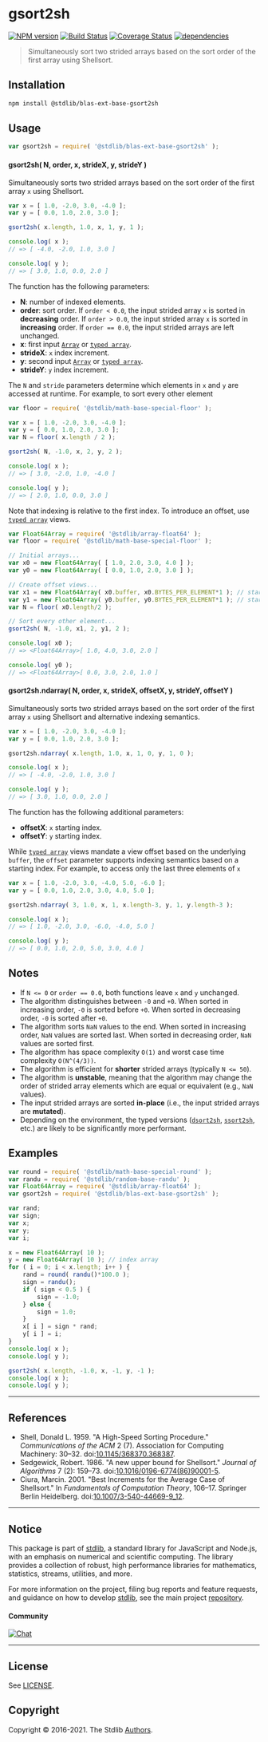 <!--

@license Apache-2.0

Copyright (c) 2020 The Stdlib Authors.

Licensed under the Apache License, Version 2.0 (the "License");
you may not use this file except in compliance with the License.
You may obtain a copy of the License at

   http://www.apache.org/licenses/LICENSE-2.0

Unless required by applicable law or agreed to in writing, software
distributed under the License is distributed on an "AS IS" BASIS,
WITHOUT WARRANTIES OR CONDITIONS OF ANY KIND, either express or implied.
See the License for the specific language governing permissions and
limitations under the License.

-->

# gsort2sh

[![NPM version][npm-image]][npm-url] [![Build Status][test-image]][test-url] [![Coverage Status][coverage-image]][coverage-url] [![dependencies][dependencies-image]][dependencies-url]

> Simultaneously sort two strided arrays based on the sort order of the first array using Shellsort.

<section class="installation">

## Installation

```bash
npm install @stdlib/blas-ext-base-gsort2sh
```

</section>

<section class="usage">

## Usage

```javascript
var gsort2sh = require( '@stdlib/blas-ext-base-gsort2sh' );
```

#### gsort2sh( N, order, x, strideX, y, strideY )

Simultaneously sorts two strided arrays based on the sort order of the first array `x` using Shellsort.

```javascript
var x = [ 1.0, -2.0, 3.0, -4.0 ];
var y = [ 0.0, 1.0, 2.0, 3.0 ];

gsort2sh( x.length, 1.0, x, 1, y, 1 );

console.log( x );
// => [ -4.0, -2.0, 1.0, 3.0 ]

console.log( y );
// => [ 3.0, 1.0, 0.0, 2.0 ]
```

The function has the following parameters:

-   **N**: number of indexed elements.
-   **order**: sort order. If `order < 0.0`, the input strided array `x` is sorted in **decreasing** order. If `order > 0.0`, the input strided array `x` is sorted in **increasing** order. If `order == 0.0`, the input strided arrays are left unchanged.
-   **x**: first input [`Array`][mdn-array] or [`typed array`][mdn-typed-array].
-   **strideX**: `x` index increment.
-   **y**: second input [`Array`][mdn-array] or [`typed array`][mdn-typed-array].
-   **strideY**: `y` index increment.

The `N` and `stride` parameters determine which elements in `x` and `y` are accessed at runtime. For example, to sort every other element

```javascript
var floor = require( '@stdlib/math-base-special-floor' );

var x = [ 1.0, -2.0, 3.0, -4.0 ];
var y = [ 0.0, 1.0, 2.0, 3.0 ];
var N = floor( x.length / 2 );

gsort2sh( N, -1.0, x, 2, y, 2 );

console.log( x );
// => [ 3.0, -2.0, 1.0, -4.0 ]

console.log( y );
// => [ 2.0, 1.0, 0.0, 3.0 ]
```

Note that indexing is relative to the first index. To introduce an offset, use [`typed array`][mdn-typed-array] views.

```javascript
var Float64Array = require( '@stdlib/array-float64' );
var floor = require( '@stdlib/math-base-special-floor' );

// Initial arrays...
var x0 = new Float64Array( [ 1.0, 2.0, 3.0, 4.0 ] );
var y0 = new Float64Array( [ 0.0, 1.0, 2.0, 3.0 ] );

// Create offset views...
var x1 = new Float64Array( x0.buffer, x0.BYTES_PER_ELEMENT*1 ); // start at 2nd element
var y1 = new Float64Array( y0.buffer, y0.BYTES_PER_ELEMENT*1 ); // start at 2nd element
var N = floor( x0.length/2 );

// Sort every other element...
gsort2sh( N, -1.0, x1, 2, y1, 2 );

console.log( x0 );
// => <Float64Array>[ 1.0, 4.0, 3.0, 2.0 ]

console.log( y0 );
// => <Float64Array>[ 0.0, 3.0, 2.0, 1.0 ]
```

#### gsort2sh.ndarray( N, order, x, strideX, offsetX, y, strideY, offsetY )

Simultaneously sorts two strided arrays based on the sort order of the first array `x` using Shellsort and alternative indexing semantics.

```javascript
var x = [ 1.0, -2.0, 3.0, -4.0 ];
var y = [ 0.0, 1.0, 2.0, 3.0 ];

gsort2sh.ndarray( x.length, 1.0, x, 1, 0, y, 1, 0 );

console.log( x );
// => [ -4.0, -2.0, 1.0, 3.0 ]

console.log( y );
// => [ 3.0, 1.0, 0.0, 2.0 ]
```

The function has the following additional parameters:

-   **offsetX**: `x` starting index.
-   **offsetY**: `y` starting index.

While [`typed array`][mdn-typed-array] views mandate a view offset based on the underlying `buffer`, the `offset` parameter supports indexing semantics based on a starting index. For example, to access only the last three elements of `x`

```javascript
var x = [ 1.0, -2.0, 3.0, -4.0, 5.0, -6.0 ];
var y = [ 0.0, 1.0, 2.0, 3.0, 4.0, 5.0 ];

gsort2sh.ndarray( 3, 1.0, x, 1, x.length-3, y, 1, y.length-3 );

console.log( x );
// => [ 1.0, -2.0, 3.0, -6.0, -4.0, 5.0 ]

console.log( y );
// => [ 0.0, 1.0, 2.0, 5.0, 3.0, 4.0 ]
```

</section>

<!-- /.usage -->

<section class="notes">

## Notes

-   If `N <= 0` or `order == 0.0`, both functions leave `x` and `y` unchanged.
-   The algorithm distinguishes between `-0` and `+0`. When sorted in increasing order, `-0` is sorted before `+0`. When sorted in decreasing order, `-0` is sorted after `+0`.
-   The algorithm sorts `NaN` values to the end. When sorted in increasing order, `NaN` values are sorted last. When sorted in decreasing order, `NaN` values are sorted first.
-   The algorithm has space complexity `O(1)` and worst case time complexity `O(N^(4/3))`.
-   The algorithm is efficient for **shorter** strided arrays (typically `N <= 50`).
-   The algorithm is **unstable**, meaning that the algorithm may change the order of strided array elements which are equal or equivalent (e.g., `NaN` values).
-   The input strided arrays are sorted **in-place** (i.e., the input strided arrays are **mutated**).
-   Depending on the environment, the typed versions ([`dsort2sh`][@stdlib/blas/ext/base/dsort2sh], [`ssort2sh`][@stdlib/blas/ext/base/ssort2sh], etc.) are likely to be significantly more performant.

</section>

<!-- /.notes -->

<section class="examples">

## Examples

<!-- eslint no-undef: "error" -->

```javascript
var round = require( '@stdlib/math-base-special-round' );
var randu = require( '@stdlib/random-base-randu' );
var Float64Array = require( '@stdlib/array-float64' );
var gsort2sh = require( '@stdlib/blas-ext-base-gsort2sh' );

var rand;
var sign;
var x;
var y;
var i;

x = new Float64Array( 10 );
y = new Float64Array( 10 ); // index array
for ( i = 0; i < x.length; i++ ) {
    rand = round( randu()*100.0 );
    sign = randu();
    if ( sign < 0.5 ) {
        sign = -1.0;
    } else {
        sign = 1.0;
    }
    x[ i ] = sign * rand;
    y[ i ] = i;
}
console.log( x );
console.log( y );

gsort2sh( x.length, -1.0, x, -1, y, -1 );
console.log( x );
console.log( y );
```

</section>

<!-- /.examples -->

* * *

<section class="references">

## References

-   Shell, Donald L. 1959. "A High-Speed Sorting Procedure." _Communications of the ACM_ 2 (7). Association for Computing Machinery: 30–32. doi:[10.1145/368370.368387][@shell:1959a].
-   Sedgewick, Robert. 1986. "A new upper bound for Shellsort." _Journal of Algorithms_ 7 (2): 159–73. doi:[10.1016/0196-6774(86)90001-5][@sedgewick:1986a].
-   Ciura, Marcin. 2001. "Best Increments for the Average Case of Shellsort." In _Fundamentals of Computation Theory_, 106–17. Springer Berlin Heidelberg. doi:[10.1007/3-540-44669-9\_12][@ciura:2001a].

</section>

<!-- /.references -->


<section class="main-repo" >

* * *

## Notice

This package is part of [stdlib][stdlib], a standard library for JavaScript and Node.js, with an emphasis on numerical and scientific computing. The library provides a collection of robust, high performance libraries for mathematics, statistics, streams, utilities, and more.

For more information on the project, filing bug reports and feature requests, and guidance on how to develop [stdlib][stdlib], see the main project [repository][stdlib].

#### Community

[![Chat][chat-image]][chat-url]

---

## License

See [LICENSE][stdlib-license].


## Copyright

Copyright &copy; 2016-2021. The Stdlib [Authors][stdlib-authors].

</section>

<!-- /.stdlib -->

<!-- Section for all links. Make sure to keep an empty line after the `section` element and another before the `/section` close. -->

<section class="links">

[npm-image]: http://img.shields.io/npm/v/@stdlib/blas-ext-base-gsort2sh.svg
[npm-url]: https://npmjs.org/package/@stdlib/blas-ext-base-gsort2sh

[test-image]: https://github.com/stdlib-js/blas-ext-base-gsort2sh/actions/workflows/test.yml/badge.svg
[test-url]: https://github.com/stdlib-js/blas-ext-base-gsort2sh/actions/workflows/test.yml

[coverage-image]: https://img.shields.io/codecov/c/github/stdlib-js/blas-ext-base-gsort2sh/main.svg
[coverage-url]: https://codecov.io/github/stdlib-js/blas-ext-base-gsort2sh?branch=main

[dependencies-image]: https://img.shields.io/david/stdlib-js/blas-ext-base-gsort2sh.svg
[dependencies-url]: https://david-dm.org/stdlib-js/blas-ext-base-gsort2sh/main

[chat-image]: https://img.shields.io/gitter/room/stdlib-js/stdlib.svg
[chat-url]: https://gitter.im/stdlib-js/stdlib/

[stdlib]: https://github.com/stdlib-js/stdlib

[stdlib-authors]: https://github.com/stdlib-js/stdlib/graphs/contributors

[stdlib-license]: https://raw.githubusercontent.com/stdlib-js/blas-ext-base-gsort2sh/main/LICENSE

[mdn-array]: https://developer.mozilla.org/en-US/docs/Web/JavaScript/Reference/Global_Objects/Array

[mdn-typed-array]: https://developer.mozilla.org/en-US/docs/Web/JavaScript/Reference/Global_Objects/TypedArray

[@stdlib/blas/ext/base/dsort2sh]: https://github.com/stdlib-js/blas-ext-base-dsort2sh

[@stdlib/blas/ext/base/ssort2sh]: https://github.com/stdlib-js/blas-ext-base-ssort2sh

[@shell:1959a]: https://doi.org/10.1145/368370.368387

[@sedgewick:1986a]: https://doi.org/10.1016/0196-6774(86)90001-5

[@ciura:2001a]: https://doi.org/10.1007/3-540-44669-9_12

</section>

<!-- /.links -->

